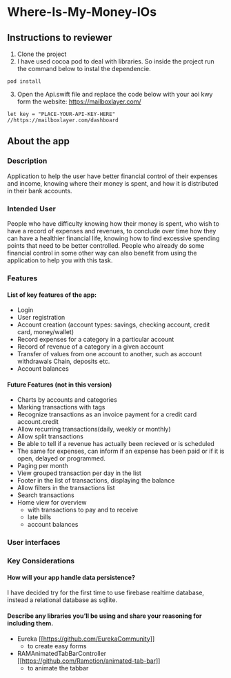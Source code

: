 # Where-Is-My-Money-IOs

## Instructions to reviewer

1. Clone the project
2. I have used cocoa pod to deal with libraries. So inside the project run the command below to instal the dependencie.
```
pod install
```
3. Open the Api.swift file and replace the code below with your aoi kwy form the website: https://mailboxlayer.com/
```
let key = "PLACE-YOUR-API-KEY-HERE" //https://mailboxlayer.com/dashboard
```

## About the app

### Description
Application to help the user have better financial control of their expenses and income, knowing where their money is spent, and how it is distributed in their bank accounts.

### Intended User
People who have difficulty knowing how their money is spent, who wish to have a record of expenses and revenues, to conclude over time how they can have a healthier financial life, knowing how to find excessive spending points that need to be better controlled.
People who already do some financial control in some other way can also benefit from using the application to help you with this task.

### Features
#### List of key features of the app:
- Login
- User registration
- Account creation (account types: savings, checking account, credit card, money/wallet)
- Record expenses for a category in a particular account
- Record of revenue of a category in a given account
- Transfer of values from one account to another, such as account withdrawals Chain, deposits etc.
- Account balances
#### Future Features (not in this version)
- Charts by accounts and categories
- Marking transactions with tags
- Recognize transactions as an invoice payment for a credit card account.credit
- Allow recurring transactions(daily, weekly or monthly)
- Allow split transactions
- Be able to tell if a revenue has actually been recieved or is scheduled
- The same for expenses, can inform if an expense has been paid or if it is open, delayed or programmed.
- Paging per month
- View grouped transaction per day in the list
- Footer in the list of transactions, displaying the balance
- Allow filters in the transactions list
- Search transactions
- Home view for overview
  - with transactions to pay and to receive
  - late bills
  - account balances

### User interfaces

### Key Considerations
#### How will your app handle data persistence?
I have decided try for the first time to use firebase realtime database, instead a relational database as sqllite.

#### Describe any libraries you’ll be using and share your reasoning for including them.
- Eureka [[https://github.com/EurekaCommunity]] 
  - to create easy forms 
- RAMAnimatedTabBarController [[https://github.com/Ramotion/animated-tab-bar]]
  - to animate the tabbar
 

